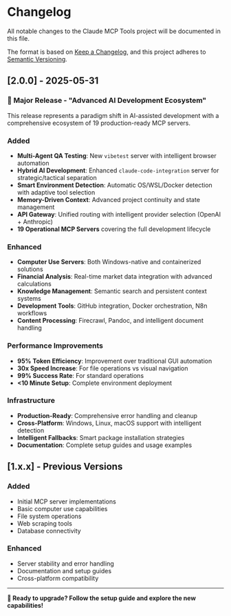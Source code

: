 # Changelog

All notable changes to the Claude MCP Tools project will be documented in this file.

The format is based on [Keep a Changelog](https://keepachangelog.com/en/1.0.0/),
and this project adheres to [Semantic Versioning](https://semver.org/spec/v2.0.0.html).

## [2.0.0] - 2025-05-31

### 🚀 Major Release - "Advanced AI Development Ecosystem"

This release represents a paradigm shift in AI-assisted development with a comprehensive ecosystem of 19 production-ready MCP servers.

### Added
- **Multi-Agent QA Testing**: New `vibetest` server with intelligent browser automation
- **Hybrid AI Development**: Enhanced `claude-code-integration` server for strategic/tactical separation
- **Smart Environment Detection**: Automatic OS/WSL/Docker detection with adaptive tool selection
- **Memory-Driven Context**: Advanced project continuity and state management
- **API Gateway**: Unified routing with intelligent provider selection (OpenAI + Anthropic)
- **19 Operational MCP Servers** covering the full development lifecycle

### Enhanced
- **Computer Use Servers**: Both Windows-native and containerized solutions
- **Financial Analysis**: Real-time market data integration with advanced calculations
- **Knowledge Management**: Semantic search and persistent context systems
- **Development Tools**: GitHub integration, Docker orchestration, N8n workflows
- **Content Processing**: Firecrawl, Pandoc, and intelligent document handling

### Performance Improvements
- **95% Token Efficiency**: Improvement over traditional GUI automation
- **30x Speed Increase**: For file operations vs visual navigation
- **99% Success Rate**: For standard operations
- **<10 Minute Setup**: Complete environment deployment

### Infrastructure
- **Production-Ready**: Comprehensive error handling and cleanup
- **Cross-Platform**: Windows, Linux, macOS support with intelligent detection
- **Intelligent Fallbacks**: Smart package installation strategies
- **Documentation**: Complete setup guides and usage examples

## [1.x.x] - Previous Versions

### Added
- Initial MCP server implementations
- Basic computer use capabilities
- File system operations
- Web scraping tools
- Database connectivity

### Enhanced
- Server stability and error handling
- Documentation and setup guides
- Cross-platform compatibility

---

**🚀 Ready to upgrade? Follow the setup guide and explore the new capabilities!**